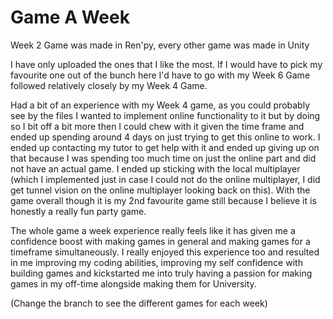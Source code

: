 # Game A Week
 
Week 2 Game was made in Ren'py, every other game was made in Unity

I have only uploaded the ones that I like the most. If I would have to pick my favourite one out of the bunch here I'd have to go with my Week 6 Game followed relatively closely by my Week 4 Game. 

Had a bit of an experience with my Week 4 game, as you could probably see by the files I wanted to implement online functionality to it but by doing so I bit off a bit more then I could chew with it given the time frame and ended up spending around 4 days on just trying to get this online to work. I ended up contacting my tutor to get help with it and ended up giving up on that because I was spending too much time on just the online part and did not have an actual game. I ended up sticking with the local multiplayer (which I implemented just in case I could not do the online multiplayer, I did get tunnel vision on the online multiplayer looking back on this). With the game overall though it is my 2nd favourite game still because I believe it is honestly a really fun party game.

The whole game a week experience really feels like it has given me a confidence boost with making games in general and making games for a timeframe simultaneously. I really enjoyed this experience too and resulted in me improving my coding abilities, improving my self confidence with building games and kickstarted me into truly having a passion for making games in my off-time alongside making them for University.

(Change the branch to see the different games for each week)
